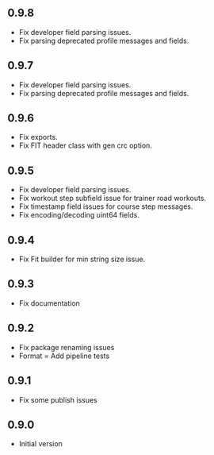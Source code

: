 ## 0.9.8
- Fix developer field parsing issues.
- Fix parsing deprecated profile messages and fields.

## 0.9.7
- Fix developer field parsing issues.
- Fix parsing deprecated profile messages and fields.

## 0.9.6
- Fix exports.
- Fix FIT header class with gen crc option.

## 0.9.5
- Fix developer field parsing issues. 
- Fix workout step subfield issue for trainer road workouts. 
- Fix timestamp field issues for course step messages. 
- Fix encoding/decoding uint64 fields.

## 0.9.4
- Fix Fit builder for min string size issue.

## 0.9.3
- Fix documentation

## 0.9.2
- Fix package renaming issues
- Format
= Add pipeline tests

## 0.9.1
- Fix some publish issues

## 0.9.0
- Initial version
